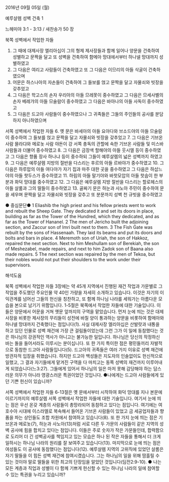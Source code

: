 2016년 09월 05일 (월)

예루살렘 성벽 건축 1



느헤미야 3:1 - 3:13 / 새찬송가 50 장


북쪽 성벽에서 작업한 자들
1. 그 때에 대제사장 엘리아십이 그의 형제 제사장들과 함께 일어나 양문을 건축하여 성별하고 문짝을 달고 또 성벽을 건축하여 함메아 망대에서부터 하나넬 망대까지 성별하였고 
2. 그 다음은 여리고 사람들이 건축하였고 또 그 다음은 이므리의 아들 삭굴이 건축하였으며 
3. 어문은 하스나아의 자손들이 건축하여 그 들보를 얹고 문짝을 달고 자물쇠와 빗장을 갖추었고 
4. 그 다음은 학고스의 손자 우리아의 아들 므레못이 중수하였고 그 다음은 므세사벨의 손자 베레갸의 아들 므술람이 중수하였고 그 다음은 바아나의 아들 사독이 중수하였고 
5. 그 다음은 드고아 사람들이 중수하였으나 그 귀족들은 그들의 주인들의 공사를 분담하지 아니하였으며 

서쪽 성벽에서 작업한 자들
6. 옛 문은 바세아의 아들 요야다와 브소드야의 아들 므술람이 중수하여 그 들보를 얹고 문짝을 달고 자물쇠와 빗장을 갖추었고 
7. 그 다음은 기브온 사람 믈라댜와 메로놋 사람 야돈이 강 서쪽 총독의 관할에 속한 기브온 사람들 및 미스바 사람들과 더불어 중수하였고 
8. 그 다음은 금장색 할해야의 아들 웃시엘 등이 중수하였고 그 다음은 향품 장사 하나냐 등이 중수하되 그들이 예루살렘의 넓은 성벽까지 하였고 
9. 그 다음은 예루살렘 지방의 절반을 다스리는 후르의 아들 르바야가 중수하였고 
10. 그 다음은 하루맙의 아들 여다야가 자기 집과 마주 대한 곳을 중수하였고 그 다음은 하삽느야의 아들 핫두스가 중수하였고 
11. 하림의 아들 말기야와 바핫모압의 아들 핫숩이 한 부분과 화덕 망대를 중수하였고 
12. 그 다음은 예루살렘 지방 절반을 다스리는 할로헤스의 아들 살룸과 그의 딸들이 중수하였고 
13. 골짜기 문은 하눈과 사노아 주민이 중수하여 문을 세우며 문짝을 달고 자물쇠와 빗장을 갖추고 또 분문까지 성벽 천 규빗을 중수하였고 

● 중심문단● 1 Eliashib the high priest and his fellow priests went to work and rebuilt the Sheep Gate. They dedicated it and set its doors in place, building as far as the Tower of the Hundred, which they dedicated, and as far as the Tower of Hananel. 2 The men of Jericho built the adjoining section, and Zaccur son of Imri built next to them. 3 The Fish Gate was rebuilt by the sons of Hassenaah. They laid its beams and put its doors and bolts and bars in place. 4 Meremoth son of Uriah, the son of Hakkoz, repaired the next section. Next to him Meshullam son of Berekiah, the son of Meshezabel, made repairs, and next to him Zadok son of Baana also made repairs. 5 The next section was repaired by the men of Tekoa, but their nobles would not put their shoulders to the work under their supervisors.

해석도움





북쪽 성벽에서 작업한 자들
3장에는 약 45개 지역에서 진행된 재건 작업과 가문별로 그 작업을 주도했던 주요인물 약 40인 가량을 자세히 소개하고 있습니다. 이것은 자기의 이익관계를 넘어선 그들의 헌신을 칭찬하고, 또 함께 하나님 나라를 세워가는 아름다운 모습을 본으로 남기기 위함입니다. 1-5절은 북쪽에서 작업한 자들에 대한 기술입니다. 이들은 양문에서 어문을 거쳐 옛문 앞까지의 구역을 맡았습니다. 먼저 눈에 띄는 것은 대제사장을 비롯한 제사장의 무리들이 성전에 바칠 양이 통과하는 양문을 비롯하여 함메아와 하나넬 망대까지 건축했다는 점입니다(1). 사실 대제사장 엘리아십은 산발랏과 내통을 하고 있던 인물로 성벽 재건에 가장 큰 걸림돌이었는데 그런 그가 이 일에 동참했다는 것은 하나님의 강권적인 역사가 아니고는 불가능한 일입니다. 하나님은 당신의 작정하신 바는 돌을 들어서라도 이루시는 분이십니다. 또 한 가지 특이한 점은 평민들끼리 자발적으로 동참한 드고아 사람들입니다(5). 드고아의 귀족들은 여러 가지 이유로 성벽 재건에 방관자적 입장을 취했습니다. 하지만 드고아 백성들은 지도자의 인솔없이도 헌신적으로 일했고, 그 결과 자기들에게 맡겨진 구역을 다 마치고는 동쪽 성벽의 재건까지 이루어내게 되었습니다(느3:27). 그들에게 있어서 하나님의 일은 마저 못해 감당해야 하는 담스러운 의무가 아니라 영광스러운 특권이었던 것입니다.
●나에게는 드고아 사람들에게 있던 기쁜 헌신이 있습니까?

서쪽 성벽에서 작업한 자들
6-13절은 옛 문에서부터 시작하여 화덕 망대를 지나 본문에 이르기까지의 예루살렘 서쪽 성벽에서 작업한 자들에 대한 기술입니다. 여기서 눈에 띄는 점은 우선 온갖 계층의 사람들이 총망라되어 동참하고 있다는 점입니다.
여기에는 여호수아 시대에 이스라엘로 복속해서 들어온 기브온 사람들이 있었고 금 세공업자들과 향품을 파는 상인들도 조합 차원에서 참여하고 있습니다(8). 또 한 가지 눈에 띄는 점은 기브온과 메로놋(7), 하눈과 사노아(13)처럼 서로 다른 두 가문의 사람들이 같은 지역의 성벽 공사에 힘을 합치고 있다는 점입니다. 이들은 주로 숫자가 작은 가문들인데, 합력함으로 도리어 더 긴 성벽공사를 책임지고 있는 모습은 하나 된 작은 자들을 통해서 더 크게 일하시는 하나님 나라의 원리를 잘 보여주고 있습니다(13). 마지막으로 눈에 띄는 점은 여성들도 이 공사에 동참했다는 점입니다(12). 예루살렘 지역의 고위직에 있었던 살롬은 자기 딸들을 이 힘든 성벽 재건에 참여시켰습니다. 그는 하나님의 일을 위해 땀흘릴 수 있는 것이야 말로 딸들을 위한 최고의 단장임을 알았던 것입니다(딤전2:9-10).
● 나는 모든 계층과 직업과 성별이 다 함께 기쁘게 헌신할 수 있는 하나님 나라의 일에 참여할 수 있는 특권을 누리고 있습니까?